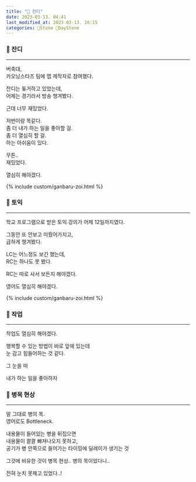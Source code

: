 ```yaml
---
title: "🌱 잔디"
date: 2023-03-13. 04:41
last_modified_at: 2023-03-13. 16:15
categories: 🗿Stone 🌱DayStone
---
```


### 🗿 잔디

---

버축대,  
카오닝스타즈 팀에 맵 제작자로 참여했다.  

잔디는 돚거하고 있었는데,  
어제는 경기라서 방송 챙겨봤다.  

근데 너무 재밌었다.  

저번이랑 똑같다.  
좀 더 내가 하는 일을 좋아할 걸.  
좀 더 열심히 할 걸.  
하는 아쉬움이 있다.  

무튼..  
재밌었다.  

열심히 해야겠다.  

{% include custom/ganbaru-zoi.html %}

### 🗿 토익

---

학교 프로그램으로 받은 토익 강의가 어제 12일까지였다.  

그동안 또 안보고 미뤘어가지고,  
급하게 챙겨봤다.  

LC는 어느정도 보긴 했는데,  
RC는 하나도 못 봤다.  

RC는 따로 사서 보든지 해야겠다.  

영어도 열심히 해야겠다.  

{% include custom/ganbaru-zoi.html %}

### 🗿 작업

---

작업도 열심히 해야겠다.  

행복할 수 있는 방법이 바로 앞에 있는데  
눈 감고 힘들어하는 것 같다.  

그 눈을 떠  

내가 하는 일을 좋아하자  

### 🗿 병목 현상

---

말 그대로 병의 목.  
영어로도 Bottleneck.  

내용물이 들어있는 병을 뒤집으면  
내용물이 콸콸 빠져나오지 못하고,  
공기가 병 안쪽으로 들어가는 타이밍에 딜레이가 생기는 것  

그것에 비유한 것이 병목 현상..
병의 목이었다니..  

전혀 눈치 못채고 있었다..!  
